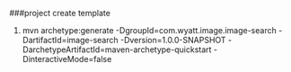 ###project create template
1. mvn archetype:generate -DgroupId=com.wyatt.image.image-search -DartifactId=image-search -Dversion=1.0.0-SNAPSHOT -DarchetypeArtifactId=maven-archetype-quickstart -DinteractiveMode=false
